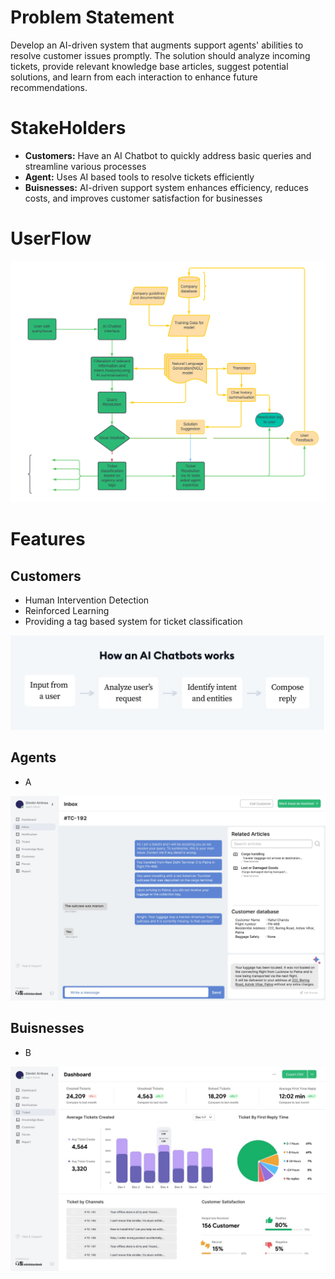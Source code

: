 # Problem Statement
Develop an AI-driven system that augments support agents' abilities to resolve customer issues promptly. The solution should analyze incoming tickets, provide relevant knowledge base articles, suggest potential solutions, and learn from each interaction to enhance future recommendations.

# StakeHolders
- **Customers:** Have an AI Chatbot to quickly address basic queries and streamline various processes
- **Agent:** Uses AI based tools to resolve tickets efficiently
- **Buisnesses:** AI-driven support system enhances efficiency, reduces costs, and improves customer satisfaction for businesses

# UserFlow

![Flowchart](https://github.com/Edward4762/Teamname/blob/main/image/Flowchart.png)

# Features
## Customers 
- Human Intervention Detection
- Reinforced Learning
- Providing a tag based system for ticket classification

![Customers](https://github.com/Edward4762/Teamname/blob/main/image/Customer.jpg)

## Agents
- A

![Agents](https://github.com/Edward4762/Teamname/blob/main/image/Agent.jpg)
## Buisnesses
- B

![Buisnesses](https://github.com/Edward4762/Teamname/blob/main/image/Buisnesses.jpg)
